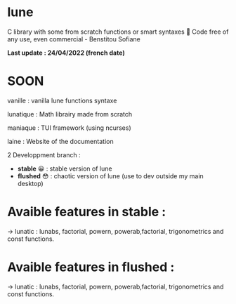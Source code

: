 # lune
C library with some from scratch functions or smart syntaxes 🧠
Code free of any use, even commercial - Benstitou Sofiane

**Last update : 24/04/2022 (french date)**

# SOON
vanille : vanilla lune functions syntaxe 

lunatique : Math librairy made from scratch 

maniaque : TUI framework (using ncurses)

laine : Website of the documentation

2 Developpment branch :
- **stable** 😀 : stable version of lune
- **flushed** 😳 : chaotic version of lune (use to dev outside my main desktop)



# Avaible features in stable :
-> lunatic : lunabs, factorial, powern, powerab,factorial, trigonometrics and const functions.

# Avaible features in flushed :
-> lunatic : lunabs, factorial, powern, powerab,factorial, trigonometrics and const functions.
